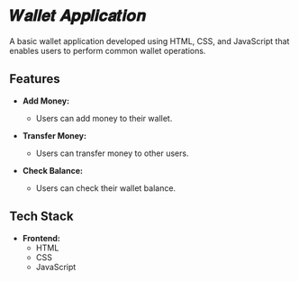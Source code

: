 # 𝑾𝒂𝒍𝒍𝒆𝒕 𝑨𝒑𝒑𝒍𝒊𝒄𝒂𝒕𝒊𝒐𝒏

A basic wallet application developed using HTML, CSS, and JavaScript that enables users to perform common wallet operations.

## Features

- **Add Money:**
  - Users can add money to their wallet.

- **Transfer Money:**
  - Users can transfer money to other users.

- **Check Balance:**
  - Users can check their wallet balance.

## Tech Stack

- **Frontend:**
  - HTML
  - CSS
  - JavaScript
